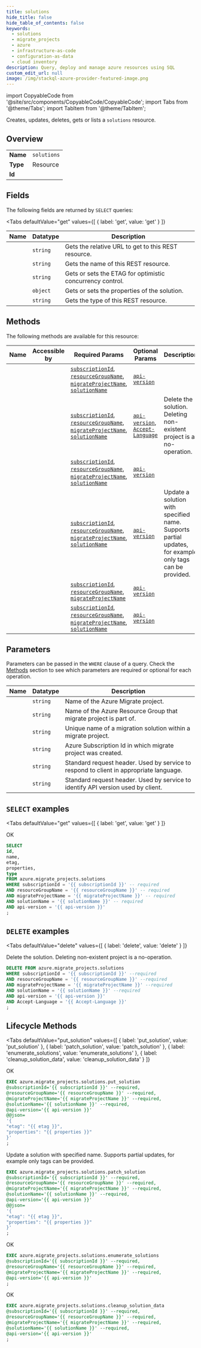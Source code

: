 ```yaml
--- 
title: solutions
hide_title: false
hide_table_of_contents: false
keywords:
  - solutions
  - migrate_projects
  - azure
  - infrastructure-as-code
  - configuration-as-data
  - cloud inventory
description: Query, deploy and manage azure resources using SQL
custom_edit_url: null
image: /img/stackql-azure-provider-featured-image.png
---
```


import CopyableCode from '@site/src/components/CopyableCode/CopyableCode';
import Tabs from '@theme/Tabs';
import TabItem from '@theme/TabItem';

Creates, updates, deletes, gets or lists a <code>solutions</code> resource.

## Overview
<table><tbody>
<tr><td><b>Name</b></td><td><code>solutions</code></td></tr>
<tr><td><b>Type</b></td><td>Resource</td></tr>
<tr><td><b>Id</b></td><td><CopyableCode code="azure.migrate_projects.solutions" /></td></tr>
</tbody></table>

## Fields

The following fields are returned by `SELECT` queries:

<Tabs
    defaultValue="get"
    values={[
        { label: 'get', value: 'get' }
    ]}
>
<TabItem value="get">

<table>
<thead>
    <tr>
    <th>Name</th>
    <th>Datatype</th>
    <th>Description</th>
    </tr>
</thead>
<tbody>
<tr>
    <td><CopyableCode code="id" /></td>
    <td><code>string</code></td>
    <td>Gets the relative URL to get to this REST resource.</td>
</tr>
<tr>
    <td><CopyableCode code="name" /></td>
    <td><code>string</code></td>
    <td>Gets the name of this REST resource.</td>
</tr>
<tr>
    <td><CopyableCode code="etag" /></td>
    <td><code>string</code></td>
    <td>Gets or sets the ETAG for optimistic concurrency control.</td>
</tr>
<tr>
    <td><CopyableCode code="properties" /></td>
    <td><code>object</code></td>
    <td>Gets or sets the properties of the solution.</td>
</tr>
<tr>
    <td><CopyableCode code="type" /></td>
    <td><code>string</code></td>
    <td>Gets the type of this REST resource.</td>
</tr>
</tbody>
</table>
</TabItem>
</Tabs>

## Methods

The following methods are available for this resource:

<table>
<thead>
    <tr>
    <th>Name</th>
    <th>Accessible by</th>
    <th>Required Params</th>
    <th>Optional Params</th>
    <th>Description</th>
    </tr>
</thead>
<tbody>
<tr>
    <td><a href="#get"><CopyableCode code="get" /></a></td>
    <td><CopyableCode code="select" /></td>
    <td><a href="#parameter-subscriptionId"><code>subscriptionId</code></a>, <a href="#parameter-resourceGroupName"><code>resourceGroupName</code></a>, <a href="#parameter-migrateProjectName"><code>migrateProjectName</code></a>, <a href="#parameter-solutionName"><code>solutionName</code></a></td>
    <td><a href="#parameter-api-version"><code>api-version</code></a></td>
    <td></td>
</tr>
<tr>
    <td><a href="#delete"><CopyableCode code="delete" /></a></td>
    <td><CopyableCode code="delete" /></td>
    <td><a href="#parameter-subscriptionId"><code>subscriptionId</code></a>, <a href="#parameter-resourceGroupName"><code>resourceGroupName</code></a>, <a href="#parameter-migrateProjectName"><code>migrateProjectName</code></a>, <a href="#parameter-solutionName"><code>solutionName</code></a></td>
    <td><a href="#parameter-api-version"><code>api-version</code></a>, <a href="#parameter-Accept-Language"><code>Accept-Language</code></a></td>
    <td>Delete the solution. Deleting non-existent project is a no-operation.</td>
</tr>
<tr>
    <td><a href="#put_solution"><CopyableCode code="put_solution" /></a></td>
    <td><CopyableCode code="exec" /></td>
    <td><a href="#parameter-subscriptionId"><code>subscriptionId</code></a>, <a href="#parameter-resourceGroupName"><code>resourceGroupName</code></a>, <a href="#parameter-migrateProjectName"><code>migrateProjectName</code></a>, <a href="#parameter-solutionName"><code>solutionName</code></a></td>
    <td><a href="#parameter-api-version"><code>api-version</code></a></td>
    <td></td>
</tr>
<tr>
    <td><a href="#patch_solution"><CopyableCode code="patch_solution" /></a></td>
    <td><CopyableCode code="exec" /></td>
    <td><a href="#parameter-subscriptionId"><code>subscriptionId</code></a>, <a href="#parameter-resourceGroupName"><code>resourceGroupName</code></a>, <a href="#parameter-migrateProjectName"><code>migrateProjectName</code></a>, <a href="#parameter-solutionName"><code>solutionName</code></a></td>
    <td><a href="#parameter-api-version"><code>api-version</code></a></td>
    <td>Update a solution with specified name. Supports partial updates, for example only tags can be provided.</td>
</tr>
<tr>
    <td><a href="#enumerate_solutions"><CopyableCode code="enumerate_solutions" /></a></td>
    <td><CopyableCode code="exec" /></td>
    <td><a href="#parameter-subscriptionId"><code>subscriptionId</code></a>, <a href="#parameter-resourceGroupName"><code>resourceGroupName</code></a>, <a href="#parameter-migrateProjectName"><code>migrateProjectName</code></a></td>
    <td><a href="#parameter-api-version"><code>api-version</code></a></td>
    <td></td>
</tr>
<tr>
    <td><a href="#cleanup_solution_data"><CopyableCode code="cleanup_solution_data" /></a></td>
    <td><CopyableCode code="exec" /></td>
    <td><a href="#parameter-subscriptionId"><code>subscriptionId</code></a>, <a href="#parameter-resourceGroupName"><code>resourceGroupName</code></a>, <a href="#parameter-migrateProjectName"><code>migrateProjectName</code></a>, <a href="#parameter-solutionName"><code>solutionName</code></a></td>
    <td><a href="#parameter-api-version"><code>api-version</code></a></td>
    <td></td>
</tr>
</tbody>
</table>

## Parameters

Parameters can be passed in the `WHERE` clause of a query. Check the [Methods](#methods) section to see which parameters are required or optional for each operation.

<table>
<thead>
    <tr>
    <th>Name</th>
    <th>Datatype</th>
    <th>Description</th>
    </tr>
</thead>
<tbody>
<tr id="parameter-migrateProjectName">
    <td><CopyableCode code="migrateProjectName" /></td>
    <td><code>string</code></td>
    <td>Name of the Azure Migrate project.</td>
</tr>
<tr id="parameter-resourceGroupName">
    <td><CopyableCode code="resourceGroupName" /></td>
    <td><code>string</code></td>
    <td>Name of the Azure Resource Group that migrate project is part of.</td>
</tr>
<tr id="parameter-solutionName">
    <td><CopyableCode code="solutionName" /></td>
    <td><code>string</code></td>
    <td>Unique name of a migration solution within a migrate project.</td>
</tr>
<tr id="parameter-subscriptionId">
    <td><CopyableCode code="subscriptionId" /></td>
    <td><code>string</code></td>
    <td>Azure Subscription Id in which migrate project was created.</td>
</tr>
<tr id="parameter-Accept-Language">
    <td><CopyableCode code="Accept-Language" /></td>
    <td><code>string</code></td>
    <td>Standard request header. Used by service to respond to client in appropriate language.</td>
</tr>
<tr id="parameter-api-version">
    <td><CopyableCode code="api-version" /></td>
    <td><code>string</code></td>
    <td>Standard request header. Used by service to identify API version used by client.</td>
</tr>
</tbody>
</table>

## `SELECT` examples

<Tabs
    defaultValue="get"
    values={[
        { label: 'get', value: 'get' }
    ]}
>
<TabItem value="get">

OK

```sql
SELECT
id,
name,
etag,
properties,
type
FROM azure.migrate_projects.solutions
WHERE subscriptionId = '{{ subscriptionId }}' -- required
AND resourceGroupName = '{{ resourceGroupName }}' -- required
AND migrateProjectName = '{{ migrateProjectName }}' -- required
AND solutionName = '{{ solutionName }}' -- required
AND api-version = '{{ api-version }}'
;
```
</TabItem>
</Tabs>


## `DELETE` examples

<Tabs
    defaultValue="delete"
    values={[
        { label: 'delete', value: 'delete' }
    ]}
>
<TabItem value="delete">

Delete the solution. Deleting non-existent project is a no-operation.

```sql
DELETE FROM azure.migrate_projects.solutions
WHERE subscriptionId = '{{ subscriptionId }}' --required
AND resourceGroupName = '{{ resourceGroupName }}' --required
AND migrateProjectName = '{{ migrateProjectName }}' --required
AND solutionName = '{{ solutionName }}' --required
AND api-version = '{{ api-version }}'
AND Accept-Language = '{{ Accept-Language }}'
;
```
</TabItem>
</Tabs>


## Lifecycle Methods

<Tabs
    defaultValue="put_solution"
    values={[
        { label: 'put_solution', value: 'put_solution' },
        { label: 'patch_solution', value: 'patch_solution' },
        { label: 'enumerate_solutions', value: 'enumerate_solutions' },
        { label: 'cleanup_solution_data', value: 'cleanup_solution_data' }
    ]}
>
<TabItem value="put_solution">

OK

```sql
EXEC azure.migrate_projects.solutions.put_solution 
@subscriptionId='{{ subscriptionId }}' --required, 
@resourceGroupName='{{ resourceGroupName }}' --required, 
@migrateProjectName='{{ migrateProjectName }}' --required, 
@solutionName='{{ solutionName }}' --required, 
@api-version='{{ api-version }}' 
@@json=
'{
"etag": "{{ etag }}", 
"properties": "{{ properties }}"
}'
;
```
</TabItem>
<TabItem value="patch_solution">

Update a solution with specified name. Supports partial updates, for example only tags can be provided.

```sql
EXEC azure.migrate_projects.solutions.patch_solution 
@subscriptionId='{{ subscriptionId }}' --required, 
@resourceGroupName='{{ resourceGroupName }}' --required, 
@migrateProjectName='{{ migrateProjectName }}' --required, 
@solutionName='{{ solutionName }}' --required, 
@api-version='{{ api-version }}' 
@@json=
'{
"etag": "{{ etag }}", 
"properties": "{{ properties }}"
}'
;
```
</TabItem>
<TabItem value="enumerate_solutions">

OK

```sql
EXEC azure.migrate_projects.solutions.enumerate_solutions 
@subscriptionId='{{ subscriptionId }}' --required, 
@resourceGroupName='{{ resourceGroupName }}' --required, 
@migrateProjectName='{{ migrateProjectName }}' --required, 
@api-version='{{ api-version }}'
;
```
</TabItem>
<TabItem value="cleanup_solution_data">

OK

```sql
EXEC azure.migrate_projects.solutions.cleanup_solution_data 
@subscriptionId='{{ subscriptionId }}' --required, 
@resourceGroupName='{{ resourceGroupName }}' --required, 
@migrateProjectName='{{ migrateProjectName }}' --required, 
@solutionName='{{ solutionName }}' --required, 
@api-version='{{ api-version }}'
;
```
</TabItem>
</Tabs>
